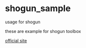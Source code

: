 # shogun_sample
usage for shogun

these are example for shogun toolbox

<a href="http://www.shogun-toolbox.org/">official site</a>
